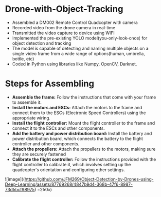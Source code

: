 # Drone-with-Object-Tracking
- Assembled a DM002 Remote Control Quadcopter with camera
- Recorded video from the drone camera in real-time
- Transmitted the video capture to device using WIFI
- Implemented the pre-existing YOLO model(you-only-look-once) for object detection and tracking
- The model is capable of detecting and naming multiple objects on a single video frame from a wide range of options(human, umbrella, bottle, etc)
- Coded in Python using libraries like Numpy, OpenCV, Darknet.

# Steps for Assembling
-	<b>Assemble the frame:</b> Follow the instructions that come with your frame to assemble it.
-	<b>Install the motors and ESCs:</b> Attach the motors to the frame and connect them to the ESCs (Electronic Speed Controllers) using the appropriate wiring.
-	<b>Install the flight controller:</b> Mount the flight controller to the frame and connect it to the ESCs and other components.
-	<b>Add the battery and power distribution board:</b> Install the battery and power distribution board, which connects the battery to the flight controller and other components.
-	<b>Attach the propellers:</b> Attach the propellers to the motors, making sure they are securely fastened
-	<b>Calibrate the flight controller:</b> Follow the instructions provided with the flight controller to calibrate it, which involves setting up the quadcopter's orientation and configuring other settings.


![image]((https://github.com/JFM269/Object-Detection-by-Drones-using-Deep-Learning/assets/87769268/4847b9d4-368b-47f6-8987-73d5bcf98975) =250x)
